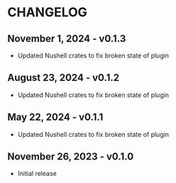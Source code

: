 # CHANGELOG

## November 1, 2024 - v0.1.3

- Updated Nushell crates to fix broken state of plugin

## August 23, 2024 - v0.1.2

- Updated Nushell crates to fix broken state of plugin

## May 22, 2024 - v0.1.1

- Updated Nushell crates to fix broken state of plugin

## November 26, 2023 - v0.1.0

- Initial release
